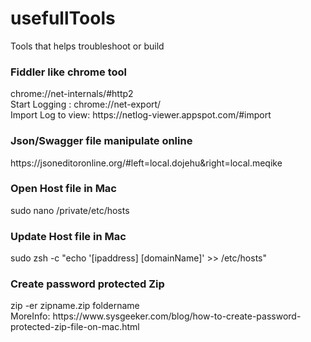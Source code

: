 # usefullTools
Tools that helps troubleshoot or build

<h3>Fiddler like chrome tool</h3>
chrome://net-internals/#http2 </br>
Start Logging : chrome://net-export/ </br>
Import Log to view: https://netlog-viewer.appspot.com/#import </br>


<h3>Json/Swagger file manipulate online</h3>
https://jsoneditoronline.org/#left=local.dojehu&right=local.meqike

<h3> Open Host file in Mac </h3>
sudo nano /private/etc/hosts

<h3> Update Host file in Mac </h3>
sudo zsh -c "echo '[ipaddress] [domainName]' >> /etc/hosts"

<h3>Create password protected Zip</h3>
zip -er zipname.zip foldername </br>
MoreInfo: https://www.sysgeeker.com/blog/how-to-create-password-protected-zip-file-on-mac.html </br>

